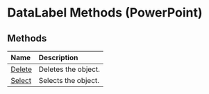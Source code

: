 
# DataLabel Methods (PowerPoint)

## Methods



|**Name**|**Description**|
|:-----|:-----|
| [Delete](8f04a068-9e0a-ec73-7466-55ca31e1c001.md)|Deletes the object.|
| [Select](10a8d96c-8646-c65c-76aa-fc80a963c544.md)|Selects the object.|
